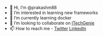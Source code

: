 - 👋 Hi, I’m @prakashm88
- 👀 I’m interested in learning new frameworks
- 🌱 I’m currently learning docker
- 💞️ I’m looking to collaborate on [ITechGenie](https://itechgenie.com) 
- 📫 How to reach me - [Twitter](https://twitter.com/prakashm88) [LinkedIn](https://linedin.com/in/prakashm88)   

<!---
prakashm88/prakashm88 is a ✨ special ✨ repository because its `README.md` (this file) appears on your GitHub profile.
You can click the Preview link to take a look at your changes.
--->
